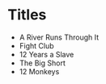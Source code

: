 # Titles

- A River Runs Through It
- Fight Club
- 12 Years a Slave
- The Big Short
- 12 Monkeys








